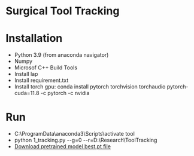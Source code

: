 # Surgical Tool Tracking

# Installation
- Python 3.9 (from anaconda navigator)
- Numpy
- Microsof C++ Build Tools
- Install lap
- Install requirement.txt
- Install torch gpu: conda install pytorch torchvision torchaudio pytorch-cuda=11.8 -c pytorch -c nvidia

# Run
- C:\ProgramData\anaconda3\Scripts\activate tool
- python 1_tracking.py --g=0 --r=D:\Research\ToolTracking
- [Download pretrained model best.pt file](https://drive.google.com/file/d/1NTdeRO4noI7waEL1CHBDnTVijWtB96Wu/view?usp=drive_link)


